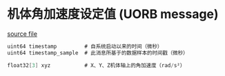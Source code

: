 # 机体角加速度设定值 (UORB message)

[source file](https://github.com/PX4/PX4-Autopilot/blob/main/msg/VehicleAngularAccelerationSetpoint.msg)

```c
uint64 timestamp         # 自系统启动以来的时间（微秒）
uint64 timestamp_sample  # 此消息所基于的数据样本的时间戳（微秒）

float32[3] xyz           # X、Y、Z机体轴上的角加速度（rad/s²）
```